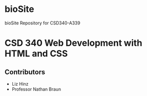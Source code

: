# bioSite
bioSite Repository for CSD340-A339 			
<html>
  <body>
    <h1>CSD 340 Web Development with HTML and CSS</h1>
    <h2>Contributors</h2>
      <ul>
        <li>Liz Hinz</li>
        <li>Professor Nathan Braun</li>
      </ul>
  </body>
</html>
